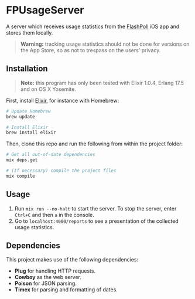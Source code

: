 FPUsageServer
=============

A server which receives usage statistics from the [FlashPoll](http://www.flashpoll.eu/en/home) iOS app and stores them locally.

> **Warning:** tracking usage statistics should not be done for versions on the App Store, so as not to trespass on the users' privacy.

## Installation

> **Note:** this program has only been tested with Elixir 1.0.4, Erlang 17.5 and on OS X Yosemite.

First, install [Elixir](http://elixir-lang.org/install.html), for instance with Homebrew:

```sh
# Update Homebrew
brew update

# Install Elixir
brew install elixir
```

Then, clone this repo and run the following from within the project folder:

```sh
# Get all out-of-date dependencies
mix deps.get

# (If necessary) compile the project files
mix compile
```

## Usage

1. Run `mix run --no-halt` to start the server. To stop the server, enter `Ctrl+C` and then `a` in the console.
2. Go to `localhost:4000/reports` to see a presentation of the collected usage statistics.

## Dependencies

This project makes use of the following dependencies:

* **Plug** for handling HTTP requests.
* **Cowboy** as the web server.
* **Poison** for JSON parsing.
* **Timex** for parsing and formatting of dates.
